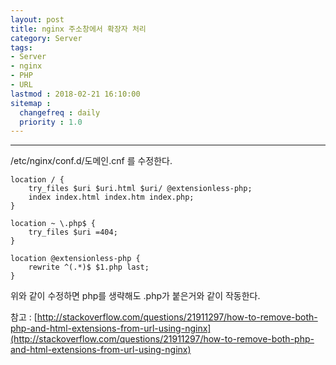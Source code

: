```yaml
---
layout: post
title: nginx 주소창에서 확장자 처리
category: Server
tags:
- Server
- nginx
- PHP
- URL
lastmod : 2018-02-21 16:10:00
sitemap :
  changefreq : daily
  priority : 1.0
---
```


***

/etc/nginx/conf.d/도메인.cnf  를 수정한다.

<!--미리보기-->

```
location / {
    try_files $uri $uri.html $uri/ @extensionless-php;
    index index.html index.htm index.php;
}

location ~ \.php$ {
    try_files $uri =404;
}

location @extensionless-php {
    rewrite ^(.*)$ $1.php last;
}

```

위와 같이 수정하면 php를 생략해도 .php가 붙은거와 같이 작동한다.



참고 : [http://stackoverflow.com/questions/21911297/how-to-remove-both-php-and-html-extensions-from-url-using-nginx](http://stackoverflow.com/questions/21911297/how-to-remove-both-php-and-html-extensions-from-url-using-nginx)